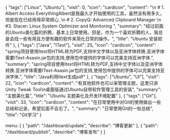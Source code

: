 {
"tags": ["Linux", "Ubuntu"],
"visit": 0,
"icon": "cardicon",
"content": "\n # 1. Albert Access EverythingAlbert是我最久才开始使用的工具，虽然没有用多久，但是现在已经用得非常顺心. \n # 2. CopyQ: Advanced Clipboard Manager \n #3. Stacer: Linux System Optimizer and Monitoring ",
"summary": "经过前面的Ubuntu美化篇的折腾，基本上日常使用。但是，作为一个喜欢折腾的人，我总是会找一些有用且方便有趣的软件来简化日常的操作。",
"title": "Ubuntu 安装软件"
},
{
"tags": ["Java", "IText"],
"visit": 25,
"icon": "cardicon",
"content": "spring项目使用Itext将HTML转为PDF,支持中文字体以及亚洲字体转换.亚洲字体需要IText-Asasin.jar包的支持,使用包中提供的字体可以完美支持亚洲字体.",
"summary": "spring项目使用Itext将HTML转为PDF,支持中文字体以及亚洲字体转换.亚洲字体需要IText-Asasin.jar包的支持,使用包中提供的字体可以完美支持亚洲字体.",
"title": "Java利用Itext生成pdf"
},
{
"tags": ["Ubuntu", "UI"],
"visit": 22,
"icon": "cardicon",
"content": "有其他软件也可以来管理主题，这里只讲Unity Tweak Tool\n桌面版通过Ubuntu自带软件管理工具的安装",
"summary": "主题美化篇",
"title": "Ubuntu 主题美化及开发环境配置"
},
{
"tags": ["Git"],
"visit": 33,
"icon": "cardicon",
"content": "在日常使用中对Git的使用做出一些总结和记录，希望后面不会忘了。",
"summary": "日常使用Git的一些总结",
"title": "Git学习"
}


menu: [
    {
    	"path": "/dashboard/update",
    	"describe": "博客更新"
    },
    {
        "path": "/dashboard/publish",
        "describe": "博客发布"
    }
]
